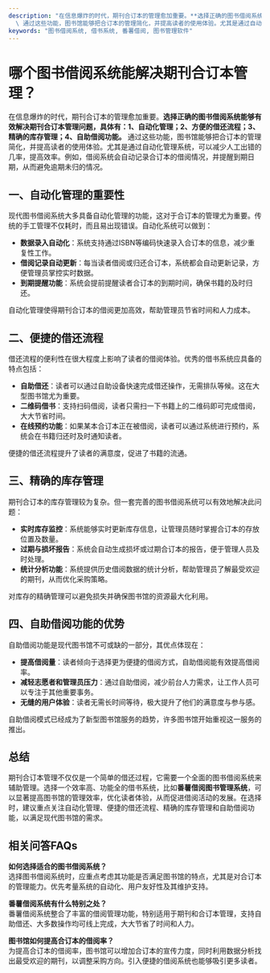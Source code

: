 ```yaml
---
description: "在信息爆炸的时代，期刊合订本的管理愈加重要。**选择正确的图书借阅系统能够有效解决期刊合订本管理问题，具体有：1、自动化管理；2、方便的借还流程；3、精确的库存管理；4、自助借阅功能。**\
  \ 通过这些功能，图书馆能够把合订本的管理简化，并提高读者的使用体验。尤其是通过自动化管理系统，可以减少人工出错的几率，提高效率。例如，借阅系统会自动记录合订本的借阅情况，并提醒到期日期，从而避免逾期未归的情况。"
keywords: "图书借阅系统, 借书系统, 番薯借阅, 图书管理软件"
---
```

# 哪个图书借阅系统能解决期刊合订本管理？

在信息爆炸的时代，期刊合订本的管理愈加重要。**选择正确的图书借阅系统能够有效解决期刊合订本管理问题，具体有：1、自动化管理；2、方便的借还流程；3、精确的库存管理；4、自助借阅功能。** 通过这些功能，图书馆能够把合订本的管理简化，并提高读者的使用体验。尤其是通过自动化管理系统，可以减少人工出错的几率，提高效率。例如，借阅系统会自动记录合订本的借阅情况，并提醒到期日期，从而避免逾期未归的情况。

## **一、自动化管理的重要性**

现代图书借阅系统大多具备自动化管理的功能，这对于合订本的管理尤为重要。传统的手工管理不仅耗时，而且易出现错误。自动化系统可以做到：

- **数据录入自动化**：系统支持通过ISBN等编码快速录入合订本的信息，减少重复性工作。
- **借阅记录自动更新**：每当读者借阅或归还合订本，系统都会自动更新记录，方便管理员掌控实时数据。
- **到期提醒功能**：系统会提前提醒读者合订本的到期时间，确保书籍的及时归还。

自动化管理使得期刊合订本的借阅更加高效，帮助管理员节省时间和人力成本。

## **二、便捷的借还流程**

借还流程的便利性在很大程度上影响了读者的借阅体验。优秀的借书系统应具备的特点包括：

- **自助借还**：读者可以通过自助设备快速完成借还操作，无需排队等候。这在大型图书馆尤为重要。
- **二维码借书**：支持扫码借阅，读者只需扫一下书籍上的二维码即可完成借阅，大大节省时间。
- **在线预约功能**：如果某本合订本正在被借阅，读者可以通过系统进行预约，系统会在书籍归还时及时通知读者。

便捷的借还流程提升了读者的满意度，促进了书籍的流通。

## **三、精确的库存管理**

期刊合订本的库存管理较为复杂。但一套完善的图书借阅系统可以有效地解决此问题：

- **实时库存监控**：系统能够实时更新库存信息，让管理员随时掌握合订本的存放位置及数量。
- **过期与损坏报告**：系统会自动生成损坏或过期合订本的报告，便于管理人员及时处理。
- **统计分析功能**：系统提供历史借阅数据的统计分析，帮助管理员了解最受欢迎的期刊，从而优化采购策略。

对库存的精确管理可以避免损失并确保图书馆的资源最大化利用。

## **四、自助借阅功能的优势**

自助借阅功能是现代图书馆不可或缺的一部分，其优点体现在：

- **提高借阅量**：读者倾向于选择更为便捷的借阅方式，自助借阅能有效提高借阅率。
- **减轻志愿者和管理员压力**：通过自助借阅，减少前台人力需求，让工作人员可以专注于其他重要事务。
- **无缝的用户体验**：读者无需长时间等待，极大提升了他们的满意度与参与感。

自助借阅模式已经成为了新型图书馆服务的趋势，许多图书馆开始重视这一服务的推出。

## **总结**

期刊合订本管理不仅仅是一个简单的借还过程，它需要一个全面的图书借阅系统来辅助管理。选择一个效率高、功能全的借书系统，比如**番薯借阅图书管理系统**，可以显著提高图书馆的管理效率，优化读者体验，从而促进借阅活动的发展。在选择时，建议重点关注自动化管理、便捷的借还流程、精确的库存管理和自助借阅功能，以满足现代图书馆的需求。

## 相关问答FAQs

**如何选择适合的图书借阅系统？**  
选择图书借阅系统时，应重点考虑其功能是否满足图书馆的特点，尤其是对合订本的管理能力。优先考量系统的自动化、用户友好性及其维护支持。

**番薯借阅系统有什么特别之处？**  
番薯借阅系统整合了丰富的借阅管理功能，特别适用于期刊和合订本管理，支持自助借还、大多数操作均可线上完成，大大节省了时间和人力。

**图书馆如何提高合订本的借阅率？**  
为提高合订本的借阅率，图书馆可以增加合订本的宣传力度，同时利用数据分析找出最受欢迎的期刊，以调整采购方向。引入便捷的借阅系统也能够吸引更多读者。
